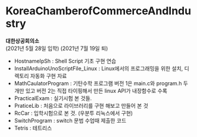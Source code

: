 # KoreaChamberofCommerceAndIndustry

**대한상공회의소**  
(2021년 5월 28일 입학)
(2021년 7월 19일 퇴)
  
- HostnameIpSh : Shell Script 기초 구현 연습
- InstallArduinoUnoScriptFile_Linux : Linux에서의 프로그래밍을 위한 설치, 디렉토리 자동화 구현 자료  
- MathCaulatorProgram : 기탄수학 프로그램 버전 1은 main.c와 program.h 두 개만 있고 버전 2는 직접 타이핑해서 만든 linux API가 내장함수로 수록  
- PracticalExam  : 실기시험 본 것들.   
- PraticeLib : 처음으로 라이브러리를 구현 해보고 만들어 본 것   
- RcCar : 입학시험으로 본 것. (우분투 리눅스에서 구현)  
- SwitchProgram : switch 문법 수업때 제출한 코드  
- Tetris : 테트리스  
